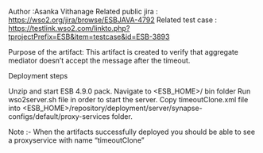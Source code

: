 Author :Asanka Vithanage
Related public jira : https://wso2.org/jira/browse/ESBJAVA-4792
Related test case : https://testlink.wso2.com/linkto.php?tprojectPrefix=ESB&item=testcase&id=ESB-3893

Purpose of the artifact:
This artifact is created to verify that aggregate mediator doesn’t accept the message after  the timeout. 

 Deployment steps

Unzip and start ESB 4.9.0 pack.
Navigate to <ESB_HOME>/ bin folder
Run wso2server.sh file in order to start the server.
Copy timeoutClone.xml file into <ESB_HOME>/repository/deployment/server/synapse-configs/default/proxy-services folder.


Note :-
When the artifacts successfully deployed you should be able to see a proxyservice with name “timeoutClone”
